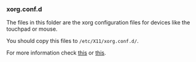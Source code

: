 ### xorg.conf.d

The files in this folder are the xorg configuration files for devices like the touchpad or mouse.

You should copy this files to `/etc/X11/xorg.conf.d/`.

For more information check [this](https://wiki.archlinux.org/title/xorg#Input_devices) or [this](https://wiki.archlinux.org/title/Xinput).
